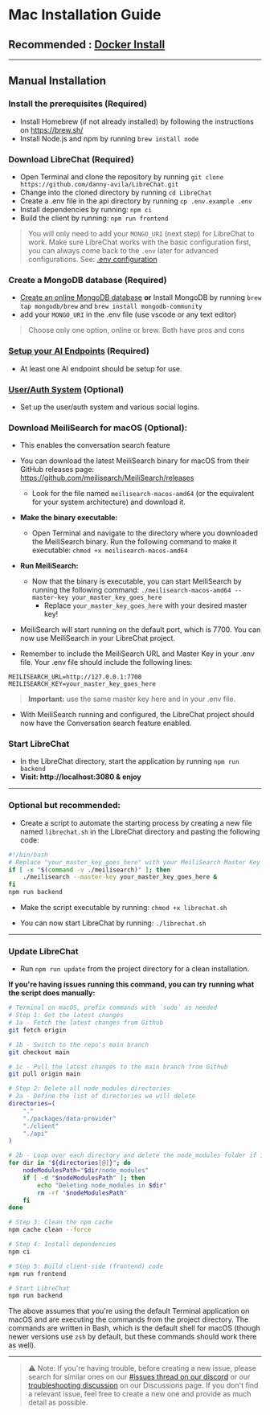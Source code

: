 # Mac Installation Guide
## **Recommended : [Docker Install](docker_compose_install.md)**

---

## **Manual Installation**

### Install the prerequisites (Required)
- Install Homebrew (if not already installed) by following the instructions on https://brew.sh/
- Install Node.js and npm by running `brew install node`

### Download LibreChat (Required)
- Open Terminal and clone the repository by running `git clone https://github.com/danny-avila/LibreChat.git`
- Change into the cloned directory by running `cd LibreChat`
- Create a .env file in the api directory by running `cp .env.example .env` 
- Install dependencies by running: `npm ci`
- Build the client by running: `npm run frontend`

> You will only need to add your `MONGO_URI` (next step) for LibreChat to work. Make sure LibreChat works with the basic configuration first, you can always come back to the `.env` later for advanced configurations. See: [.env configuration](dotenv.md)

### Create a MongoDB database (Required)
- [Create an online MongoDB database](mongodb.md) **or** Install MongoDB by running `brew tap mongodb/brew` and `brew install mongodb-community`
- add your `MONGO_URI` in the .env file (use vscode or any text editor)

> Choose only one option, online or brew. Both have pros and cons

### [Setup your AI Endpoints](ai_setup.md) (Required)
- At least one AI endpoint should be setup for use.

### [User/Auth System](../install/user_auth_system.md) (Optional)
- Set up the user/auth system and various social logins.

### **Download MeiliSearch for macOS (Optional):**
- This enables the conversation search feature
- You can download the latest MeiliSearch binary for macOS from their GitHub releases page: https://github.com/meilisearch/MeiliSearch/releases
  - Look for the file named `meilisearch-macos-amd64` (or the equivalent for your system architecture) and download it.

- **Make the binary executable:**
  - Open Terminal and navigate to the directory where you downloaded the MeiliSearch binary. Run the following command to make it executable: `chmod +x meilisearch-macos-amd64`

- **Run MeiliSearch:**
  - Now that the binary is executable, you can start MeiliSearch by running the following command: `./meilisearch-macos-amd64 --master-key your_master_key_goes_here`
    - Replace `your_master_key_goes_here` with your desired master key!

- MeiliSearch will start running on the default port, which is 7700. You can now use MeiliSearch in your LibreChat project.

- Remember to include the MeiliSearch URL and Master Key in your .env file. Your .env file should include the following lines:

```
MEILISEARCH_URL=http://127.0.0.1:7700
MEILISEARCH_KEY=your_master_key_goes_here
```

>  **Important:** use the same master key here and in your .env file.

- With MeiliSearch running and configured, the LibreChat project should now have the Conversation search feature enabled.

### Start LibreChat
- In the LibreChat directory, start the application by running `npm run backend`
- **Visit: http://localhost:3080 & enjoy**

---

### Optional but recommended:

- Create a script to automate the starting process by creating a new file named `librechat.sh` in the LibreChat directory and pasting the following code:

``` bash title="librechat.sh"
#!/bin/bash
# Replace "your_master_key_goes_here" with your MeiliSearch Master Key
if [ -x "$(command -v ./meilisearch)" ]; then
    ./meilisearch --master-key your_master_key_goes_here &
fi
npm run backend
```

- Make the script executable by running: `chmod +x librechat.sh`

- You can now start LibreChat by running: `./librechat.sh`

---

### Update LibreChat

- Run `npm run update` from the project directory for a clean installation.

**If you're having issues running this command, you can try running what the script does manually:**

```bash
# Terminal on macOS, prefix commands with `sudo` as needed
# Step 1: Get the latest changes
# 1a - Fetch the latest changes from Github
git fetch origin

# 1b - Switch to the repo's main branch
git checkout main

# 1c - Pull the latest changes to the main branch from Github
git pull origin main

# Step 2: Delete all node_modules directories
# 2a - Define the list of directories we will delete
directories=(
    "."
    "./packages/data-provider"
    "./client"
    "./api"
)

# 2b - Loop over each directory and delete the node_modules folder if it exists
for dir in "${directories[@]}"; do
    nodeModulesPath="$dir/node_modules"
    if [ -d "$nodeModulesPath" ]; then
        echo "Deleting node_modules in $dir"
        rm -rf "$nodeModulesPath"
    fi
done

# Step 3: Clean the npm cache
npm cache clean --force

# Step 4: Install dependencies
npm ci

# Step 5: Build client-side (frontend) code
npm run frontend

# Start LibreChat
npm run backend
```

The above assumes that you're using the default Terminal application on macOS and are executing the commands from the project directory. The commands are written in Bash, which is the default shell for macOS (though newer versions use `zsh` by default, but these commands should work there as well).

---

>⚠️ Note: If you're having trouble, before creating a new issue, please search for similar ones on our [#issues thread on our discord](https://discord.gg/weqZFtD9C4) or our [troubleshooting discussion](https://github.com/danny-avila/LibreChat/discussions/categories/troubleshooting) on our Discussions page. If you don't find a relevant issue, feel free to create a new one and provide as much detail as possible.
